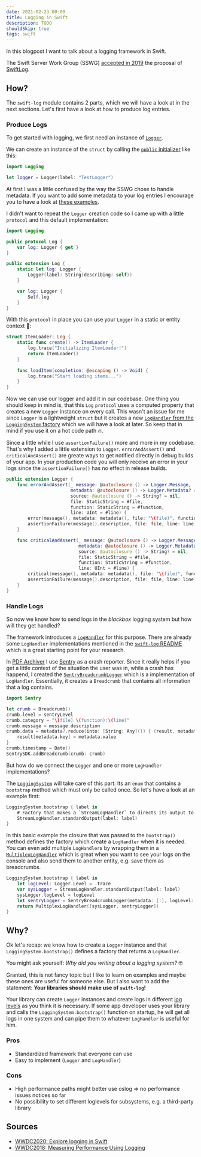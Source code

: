```yaml
---
date: 2021-02-23 00:00
title: Logging in Swift
description: TODO
shouldSkip: true
tags: swift
---
```


In this blogpost I want to talk about a logging framework in Swift.

The Swift Server Work Group (SSWG) [accepted in 2019](https://swift.org/server/) the proposal of [SwiftLog](https://github.com/apple/swift-log).


## How?

The `swift-log` module contains 2 parts, which we will have a look at in the next sections.
Let's first have a look at how to produce log entries.

### Produce Logs

To get started with logging, we first need an instance of [`Logger`](https://github.com/apple/swift-log/blob/bda2661797277399ffa66c29701659c2ba02aba4/Sources/Logging/Logging.swift#L38).

We can create an instance of the `struct` by calling the [`public` initializer](https://github.com/apple/swift-log/blob/bda2661797277399ffa66c29701659c2ba02aba4/Sources/Logging/Logging.swift#L582) like this:
```swift
import Logging

let logger = Logger(label: "TestLogger")
```

At first I was a little confused by the way the SSWG chose to handle metadata.
If you want to add some metadata to your log entries I encourage you to have a look at [these examples](https://github.com/apple/swift-log/blob/bda2661797277399ffa66c29701659c2ba02aba4/Sources/Logging/Logging.swift#L509).

I didn't want to repeat the `Logger` creation code so I came up with a little `protocol` and this default implementation:
```swift
import Logging

public protocol Log {
    var log: Logger { get }
}

public extension Log {
    static let log: Logger {
        Logger(label: String(describing: self))
    }

    var log: Logger {
        Self.log
    }
}
```

With this `protocol` in place you can use your `Logger` in a static or entity context 🚀:
```swift
struct ItemLoader: Log {
    static func create() -> ItemLoader {
        log.trace("Initializing ItemLoader!")
        return ItemLoader()
    }
    
    func loadItem(completion: @escaping () -> Void) {
        log.trace("Start loading items...")
    }
}
```

Now we can use our logger and add it in our codebase.
One thing you should keep in mind is, that this `Log` `protocol` uses a computed property that creates a new `Logger` instance on every call.
This wasn't an issue for me since `Logger` is a lightweight `struct` but it creates a new [`LogHandler` from the `LoggingSystem` factory](https://github.com/apple/swift-log/blob/bda2661797277399ffa66c29701659c2ba02aba4/Sources/Logging/Logging.swift#L582) which we will have a look at later.
So keep that in mind if you use it on a hot code path 🔥.

Since a little while I use `assertionFailure()` more and more in my codebase.
That's why I added a little extension to `Logger`.
`errorAndAssert()` and `criticalAndAssert()` are greate ways to get notified directly in debug builds of your app.
In your production code you will only receive an error in your logs since the `assertionFailure()` has no effect in release builds.
```swift
public extension Logger {
    func errorAndAssert(_ message: @autoclosure () -> Logger.Message,
                        metadata: @autoclosure () -> Logger.Metadata? = nil,
                        source: @autoclosure () -> String? = nil,
                        file: StaticString = #file,
                        function: StaticString = #function,
                        line: UInt = #line) {
        error(message(), metadata: metadata(), file: "\(file)", function: "\(function)", line: line)
        assertionFailure(message().description, file: file, line: line)
    }

    func criticalAndAssert(_ message: @autoclosure () -> Logger.Message,
                           metadata: @autoclosure () -> Logger.Metadata? = nil,
                           source: @autoclosure () -> String? = nil,
                           file: StaticString = #file,
                           function: StaticString = #function,
                           line: UInt = #line) {
        critical(message(), metadata: metadata(), file: "\(file)", function: "\(function)", line: line)
        assertionFailure(message().description, file: file, line: line)
    }
}
```

### Handle Logs

So now we know how to send logs in the *blackbox* logging system but how will they get handled?

The framework introduces a [`LogHandler`](https://github.com/apple/swift-log/blob/bda2661797277399ffa66c29701659c2ba02aba4/Sources/Logging/LogHandler.swift#L116) for this purpose.
There are already some `LogHandler` implementations mentioned in the [`swift-log` README](https://github.com/apple/swift-log) which is a great starting point for your research.

In [PDF Archiver](https://pdf-archiver.io) I use [Sentry](https://sentry.io/organizations/pdf-archiver/issues/?project=1299590) as a crash reporter.
Since it really helps if you get a little context of the situation the user was in, while a crash has happend, I created the [`SentryBreadcrumbLogger`](https://github.com/PDF-Archiver/PDF-Archiver/blob/bfc8cac12a3417f45302c45127020056b38568ea/ArchiveCore/Sources/ArchiveSharedConstants/Logging/SentryBreadcrumbLogger.swift#L11) which is a implementation of `LogHandler`.
Essentially, it creates a `Breadcrumb` that contains all information that a log contains.

```swift
import Sentry

let crumb = Breadcrumb()
crumb.level = sentryLevel
crumb.category = "\(file) \(function):\(line)"
crumb.message = message.description
crumb.data = metadata?.reduce(into: [String: Any]()) { (result, metadata) in
    result[metadata.key] = metadata.value
}
crumb.timestamp = Date()
SentrySDK.addBreadcrumb(crumb: crumb)
```

But how do we connect the `Logger` and one or more `LogHandler` implementations?

The [`LoggingSystem`](https://github.com/apple/swift-log/blob/bda2661797277399ffa66c29701659c2ba02aba4/Sources/Logging/Logging.swift#L458) will take care of this part.
Its an `enum` that contains a `bootstrap` method which must only be called once.
So let's have a look at an example first:
```swift
LoggingSystem.bootstrap { label in
    # Factory that makes a `StreamLogHandler` to directs its output to `stdout`
    StreamLogHandler.standardOutput(label: label)
}
```
In this basic example the closure that was passed to the `bootstrap()` method defines the factory which create a `LogHandler` when it is needed.
You can even add multiple `LogHandler`s by wrapping them in a [`MultiplexLogHandler`](https://github.com/apple/swift-log/blob/bda2661797277399ffa66c29701659c2ba02aba4/Sources/Logging/Logging.swift#L726) which is great when you want to see your logs on the console and also send them to another entity, e.g. save them as breadcrumbs.
```swift
LoggingSystem.bootstrap { label in
    let logLevel: Logger.Level = .trace
    var sysLogger = StreamLogHandler.standardOutput(label: label)
    sysLogger.logLevel = logLevel
    let sentryLogger = SentryBreadcrumbLogger(metadata: [:], logLevel: logLevel)
    return MultiplexLogHandler([sysLogger, sentryLogger])
}
```

## Why?

Ok let's recap: we know how to create a `Logger` instance and that `LoggingSystem.bootstrap()` defines a factory that returns a `LogHandler`.

You might ask yourself: *Why did you writing about a logging system?* 🤓

Granted, this is not fancy topic but I like to learn on examples and maybe these ones are useful for someone else.
But I also want to add the statement: **Your libraries should make use of `swift-log`!**

Your library can create `Logger` instances and create logs in different [log levels](https://github.com/apple/swift-log/blob/bda2661797277399ffa66c29701659c2ba02aba4/Sources/Logging/Logging.swift#L543) as you think it is necessary.
If some app developer uses your library and calls the `LoggingSystem.bootstrap()` function on startup, he will get all logs in one system and can pipe them to whatever `LogHandler` is useful for him.

### Pros

* Standardized framework that everyone can use
* Easy to implement (`Logger` and `LogHandler`)

### Cons

* High performance paths might better use oslog => no performance issues notices so far
* No possibility to set different loglevels for subsystems, e.g. a third-party library

## Sources

* [WWDC2020: Explore logging in Swift](https://developer.apple.com/videos/play/wwdc2020/10168)
* [WWDC2018: Measuring Performance Using Logging](https://developer.apple.com/videos/play/wwdc2018/405)
